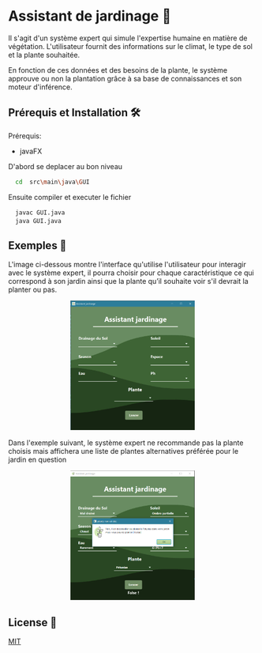 
# Assistant de jardinage 🌱 

Il s'agit d'un système expert qui simule l'expertise humaine en matière de végétation. L'utilisateur fournit des informations sur le climat, le type de sol et la plante souhaitée.

 En fonction de ces données et des besoins de la plante, le système approuve ou non la plantation grâce à sa base de connaissances et son moteur d'inférence.



## Prérequis et Installation 🛠️

  Prérequis:

- javaFX

D'abord se deplacer au bon niveau

```bash
  cd  src\main\java\GUI
```

Ensuite compiler et executer le fichier 

```bash
  javac GUI.java
  java GUI.java
```

## Exemples 🌾

L'image ci-dessous montre l'interface qu'utilise l'utilisateur pour interagir avec le système expert, il pourra choisir pour chaque caractéristique ce qui correspond à son jardin ainsi que la plante qu’il souhaite voir s'il devrait la planter ou pas.

<p align="center">
  <img width="50%" gra="True" src="interf0.png" alt="Sample image compressed 50%" title="Sample image compressed 50%">
</p>


Dans l'exemple suivant, le système expert ne recommande pas la plante choisis mais affichera une liste de plantes alternatives préférée pour le jardin en question

<p align="center">
  <img width="50%" src="interf2.png" alt="Sample image compressed 50%" title="Sample image compressed 50%">
</p>




## License 📜

[MIT](https://choosealicense.com/licenses/mit/)

